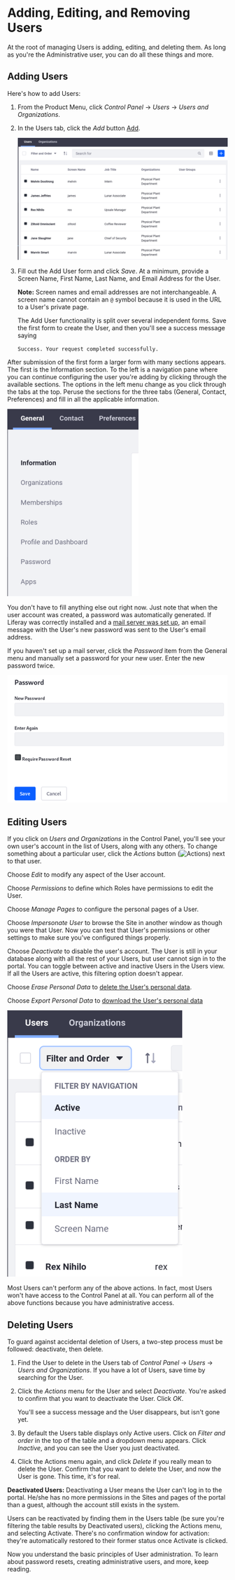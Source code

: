 # Adding, Editing, and Removing Users

At the root of managing Users is adding, editing, and deleting them. As long as you're the Administrative user, you can do all these things and more. 

## Adding Users

Here's how to add Users: 

1.  From the Product Menu, click *Control Panel* &rarr; *Users* &rarr; *Users and Organizations*. 
1.  In the Users tab, click the *Add* button [Add](./images/icon-add.png).

    ![Add Users from the Users and Organizations section of the Control Panel.](./images/01.png)

1.  Fill out the Add User form and click *Save*. At a minimum, provide a Screen Name, First Name, Last Name, and Email Address for the User.

    **Note:** Screen names and email addresses are not interchangeable. A screen name cannot contain an `@` symbol because it is used in the URL to a User's private page.

    The Add User functionality is split over several independent forms. Save the first form to create the User, and then you'll see a success message saying

    ```
    Success. Your request completed successfully. 
    ```

After submission of the first form a larger form with many sections appears. The first is the Information section. To the left is a navigation pane where you can continue configuring the user you're adding by clicking through the available sections. The options in the left menu change as you click through the tabs at the top. Peruse the sections for the three tabs (General, Contact, Preferences) and fill in all the applicable information.

![At a minimum, enter a screen name, email address, and first name to create a new user account. Then you'll be taken to the Information form and can continue configuring the user.](./images/02.png)

You don't have to fill anything else out right now. Just note that when the user account was created, a password was automatically generated. If Liferay was correctly installed and a [mail server was set up](../system-management/05-server-administration.md), an email message with the User's new password was sent to the User's email address.

If you haven't set up a mail server, click the *Password* item from the General menu and manually set a password for your new user. Enter the new password twice.

![Enter the password twice to manually set the password for a user. If the Password Policy you're using is configured to allow it, select whether to require the user to reset their password the first time they sign in to the portal.](./images/03.png)

## Editing Users

If you click on *Users and Organizations* in the Control Panel, you'll see your own user's account in the list of Users, along with any others. To change something about a particular user, click the *Actions* button (![Actions](../../images/icon-actions.png)) next to that user.

Choose *Edit* to modify any aspect of the User account.

Choose *Permissions* to define which Roles have permissions to edit the User.

Choose *Manage Pages* to configure the personal pages of a User.

Choose *Impersonate User* to browse the Site in another window as though you were that User. Now you can test that User's permissions or other settings to make sure you've configured things properly. 

Choose *Deactivate* to disable the user's account. The User is still in your database along with all the rest of your Users, but user cannot sign in to the portal. You can toggle between active and inactive Users in the Users view. If all the Users are active, this filtering option doesn't appear.

Choose *Erase Personal Data* to [delete the User's personal data](./03-managing-user-data/01-intro.md). 

Choose *Export Personal Data* to [download the User's personal data](./03-managing-user-data/03-exporting-user-data.md)

![You can choose whether to view active or inactive (deactivated) portal users in the users list found at *Product Menu* &rarr; *Control Panel* &rarr; *Users* &rarr; *Users and Organizations*.](./images/04.png)

Most Users can't perform any of the above actions. In fact, most Users won't have access to the Control Panel at all. You can perform all of the above functions because you have administrative access.

## Deleting Users

To guard against accidental deletion of Users, a two-step process must be followed: deactivate, then delete.

1.  Find the User to delete in the Users tab of *Control Panel* &rarr; *Users* &rarr; *Users and Organizations*. If you have a lot of Users, save time by searching for the User.
1.  Click the *Actions* menu for the User and select *Deactivate*. You're asked to confirm that you want to deactivate the User. Click *OK*. 

    You'll see a success message and the User disappears, but isn't gone yet.
1.  By default the Users table displays only Active users. Click on *Filter and order* in the top of the table and a dropdown menu appears. Click *Inactive*, and you can see the User you just deactivated. 
1.  Click the Actions menu again, and click *Delete* if you really mean to delete the User. Confirm that you want to delete the User, and now the User is gone. This time, it's for real.

**Deactivated Users:** Deactivating a User means the User can't log in to the portal. He/she has no more permissions in the Sites and pages of the portal than a guest, although the account still exists in the system.

Users can be reactivated by finding them in the Users table (be sure you're filtering the table results by Deactivated users), clicking the Actions menu, and selecting Activate. There's no confirmation window for activation: they're automatically restored to their former status once Activate is clicked.

Now you understand the basic principles of User administration. To learn about password resets, creating administrative users, and more, keep reading.

